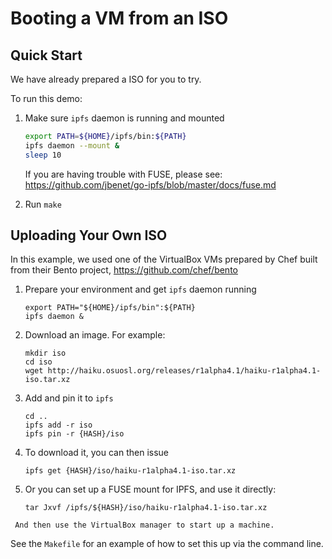 # Booting a VM from an ISO

## Quick Start

We have already prepared a ISO for you to try.

To run this demo:

   1. Make sure `ipfs` daemon is running and mounted
      ```sh
      export PATH=${HOME}/ipfs/bin:${PATH}
      ipfs daemon --mount &
      sleep 10
      ```
      If you are having trouble with FUSE, please see: https://github.com/jbenet/go-ipfs/blob/master/docs/fuse.md

   2. Run ```make```

## Uploading Your Own ISO

In this example, we used one of the VirtualBox VMs prepared by Chef built
from their Bento project, https://github.com/chef/bento

   1. Prepare your environment and get ```ipfs``` daemon running
      ```
      export PATH="${HOME}/ipfs/bin":${PATH}
      ipfs daemon &
      ```

   2. Download an image. For example:
      ```
      mkdir iso
      cd iso
      wget http://haiku.osuosl.org/releases/r1alpha4.1/haiku-r1alpha4.1-iso.tar.xz
      ```

   3. Add and pin it to ```ipfs```
      ```
      cd ..
      ipfs add -r iso
      ipfs pin -r {HASH}/iso
      ```

   4. To download it, you can then issue
      ```
      ipfs get {HASH}/iso/haiku-r1alpha4.1-iso.tar.xz
      ```

   5. Or you can set up a FUSE mount for IPFS, and use it directly:

      ```
      tar Jxvf /ipfs/${HASH}/iso/haiku-r1alpha4.1-iso.tar.xz
      ```

     And then use the VirtualBox manager to start up a machine.

See the `Makefile` for an example of how to set this up via the command line.


